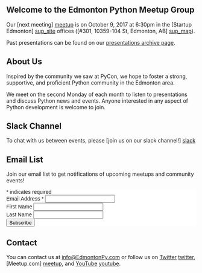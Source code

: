 ## Welcome to the Edmonton Python Meetup Group
Our [next meeting] [meetup] is on October 9, 2017 at 6:30pm in the [Startup Edmonton] [sup_site] offices ([#301, 10359-104 St, Edmonton, AB] [sup_map]).

Past presentations can be found on our [presentations archive page](presentations).

## About Us

Inspired by the community we saw at PyCon, we hope to foster a strong, supportive, and proficient Python community in the Edmonton area.

We meet on the second Monday of each month to listen to presentations and discuss Python news and events. Anyone interested in any aspect of Python development is welcome to join.

## Slack Channel

To chat with us between events, please [join us on our slack channel!] [slack]

## Email List

Join our email list to get notifications of upcoming meetups and community events!

<!-- Begin MailChimp Signup Form -->
<link href="//cdn-images.mailchimp.com/embedcode/classic-081711.css" rel="stylesheet" type="text/css">
<style type="text/css">
  #mc_embed_signup{background:#fff; clear:left; font:14px Helvetica,Arial,sans-serif; }
  /* Add your own MailChimp form style overrides in your site stylesheet or in this style block.
  We recommend moving this block and the preceding CSS link to the HEAD of your HTML file. */
</style>
<div id="mc_embed_signup">
  <form action="//edmontonpy.us9.list-manage.com/subscribe/post?u=b3377971738be8db970d7d484&amp;id=86a639392d" method="post" id="mc-embedded-subscribe-form" name="mc-embedded-subscribe-form" class="validate" target="_blank" novalidate>
    <div id="mc_embed_signup_scroll">
      <div class="indicates-required"><span class="asterisk">*</span> indicates required</div>
      <div class="mc-field-group">
        <label for="mce-EMAIL">Email Address  <span class="asterisk">*</span>
        </label>
        <input type="email" value="" name="EMAIL" class="required email" id="mce-EMAIL">
      </div>
      <div class="mc-field-group">
        <label for="mce-FNAME">First Name </label>
        <input type="text" value="" name="FNAME" class="" id="mce-FNAME">
      </div>
      <div class="mc-field-group">
        <label for="mce-LNAME">Last Name </label>
        <input type="text" value="" name="LNAME" class="" id="mce-LNAME">
      </div>
      <div id="mce-responses" class="clear">
        <div class="response" id="mce-error-response" style="display:none"></div>
        <div class="response" id="mce-success-response" style="display:none"></div>
      </div>    <!-- real people should not fill this in and expect good things - do not remove this or risk form bot signups-->
      <div style="position: absolute; left: -5000px;"><input type="text" name="b_b3377971738be8db970d7d484_86a639392d" tabindex="-1" value=""></div>
      <div class="clear"><input type="submit" value="Subscribe" name="subscribe" id="mc-embedded-subscribe" class="button"></div>
    </div>
  </form>
</div>

<!--End mc_embed_signup-->

## Contact

You can contact us at info@EdmontonPy.com or follow us on [Twitter] [twitter], [Meetup.com] [meetup], and [YouTube] [youtube].

[meetup]:        https://www.meetup.com/startupedmonton/events/dtflxjywnbmb/ "Next Meeting"
[slack]:         http://EdmontonPyInvite.herokuapp.com/
[sup_site]:      http://www.startupedmonton.com      "Startup Edmonton"
[sup_map]:       http://maps.google.ca/maps?q=Startup+Edmonton,+10359+104+Street+Northwest,+Edmonton,+AB&hl=en&ll=53.545816,-113.499069&spn=0.042482,0.111151&sll=53.545816,-113.499069&sspn=0.042482,0.111151&hq=Startup+Edmonton,+10359+104+Street&hnear=Northwest+Edmonton,+Edmonton,+Division+No.+11,+Alberta&t=m&z=14 "Startup Edmonton Offices"
[twitter]:       https://twitter.com/EdmontonPy      "Edmonton.py on Twitter"
[youtube]:       http://www.youtube.com/EdmontonPy   "Edmonton.py on YouTube"

[aaron]:      http://aaronfay.ca                   "Aaron Fay"
[abram]:      http://softwareprocess.es            "Abram Hindle"
[aden]:       https://twitter.com/adengrue         "Aden Grue on Twitter"
[ashia]:      https://twitter.com/laidibugz        "Ashia Zawaduk on Twitter"
[brian]:      https://twitter.com/bforst           "Brian Forst on Twitter"
[burkhard]:   http://seite9.de                     "Burkhard Ritter"
[chris]:      http://cwant.ca                      "Chris Want"
[curtis]:     https://twitter.com/ccollicutt       "Curtis Collicutt on Twitter"
[dan]:        https://ca.linkedin.com/in/daniel-mouris-baa4b972 "Dan Mouris"
[daniel]:     http://danielnephin.net              "Daniel Nephin"
[gezim]:      http://hndigest.com                  "Gezim Hoxha"
[lewis]:      https://twitter.com/lgunsch          "Lewis Gunsch on Twitter"
[matthew]:    https://github.com/MatthewDarling    "Matthew Darling on GitHub"
[scott]:      https://twitter.com/ScottBarkman     "Scott Barkman on Twitter"
[tim]:        https://twitter.com/TimFletcher      "Tim Fletcher on Twitter"
[william]:    http://minchin.ca                    "William Minchin"
